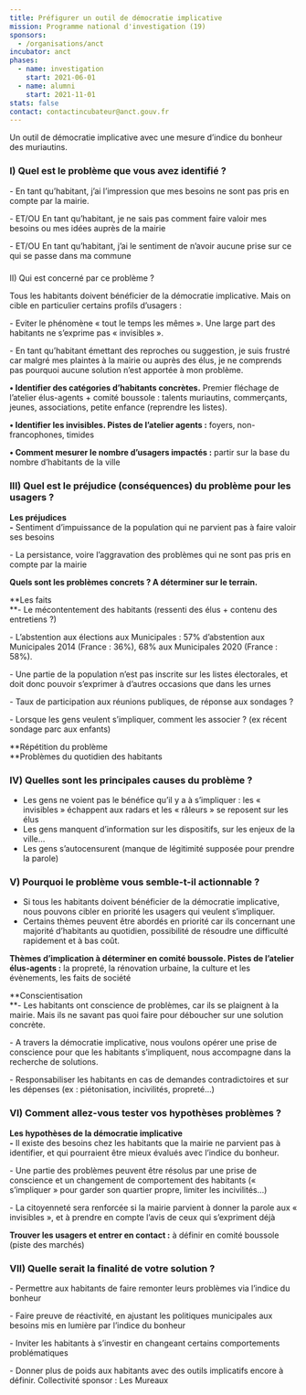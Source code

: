 ```yaml
---
title: Préfigurer un outil de démocratie implicative
mission: Programme national d'investigation (19)
sponsors:
  - /organisations/anct
incubator: anct
phases:
  - name: investigation
    start: 2021-06-01
  - name: alumni
    start: 2021-11-01
stats: false
contact: contactincubateur@anct.gouv.fr
---
```

Un outil de démocratie implicative avec une mesure d’indice du bonheur des muriautins.

### I) Quel est le problème que vous avez identifié ?

\- En tant qu’habitant, j’ai l’impression que mes besoins ne sont pas pris en compte par la mairie.

\- ET/OU En tant qu’habitant, je ne sais pas comment faire valoir mes besoins ou mes idées auprès de la mairie

\- ET/OU En tant qu’habitant, j’ai le sentiment de n’avoir aucune prise sur ce qui se passe dans ma commune

###   
II) Qui est concerné par ce problème ?

Tous les habitants doivent bénéficier de la démocratie implicative. Mais on cible en particulier certains profils d’usagers : 

\- Eviter le phénomène « tout le temps les mêmes ». Une large part des habitants ne s’exprime pas « invisibles ».

\- En tant qu’habitant émettant des reproches ou suggestion, je suis frustré car malgré mes plaintes à la mairie ou auprès des élus, je ne comprends pas pourquoi aucune solution n’est apportée à mon problème.

**• Identifier des catégories d’habitants concrètes.** Premier fléchage de l’atelier élus-agents + comité boussole : talents muriautins, commerçants, jeunes, associations, petite enfance (reprendre les listes).

**• Identifier les invisibles. Pistes de l’atelier agents :** foyers, non-francophones, timides

**• Comment mesurer le nombre d’usagers impactés :** partir sur la base du nombre d’habitants de la ville

### III) Quel est le préjudice (conséquences) du problème pour les usagers ?

  
**Les préjudices   
\-** Sentiment d’impuissance de la population qui ne parvient pas à faire valoir ses besoins

\- La persistance, voire l’aggravation des problèmes qui ne sont pas pris en compte par la mairie

  
**Quels sont les problèmes concrets ? A déterminer sur le terrain.**

**Les faits  
**\- Le mécontentement des habitants (ressenti des élus + contenu des entretiens ?)

\- L’abstention aux élections aux Municipales : 57% d’abstention aux Municipales 2014 (France : 36%), 68% aux Municipales 2020 (France : 58%).

\- Une partie de la population n’est pas inscrite sur les listes électorales, et doit donc pouvoir s’exprimer à d’autres occasions que dans les urnes

\- Taux de participation aux réunions publiques, de réponse aux sondages ?

\- Lorsque les gens veulent s’impliquer, comment les associer ? (ex récent sondage parc aux enfants) 

**Répétition du problème  
**Problèmes du quotidien des habitants

### IV) Quelles sont les principales causes du problème ?

*   Les gens ne voient pas le bénéfice qu’il y a à s’impliquer : les « invisibles » échappent aux radars et les « râleurs » se reposent sur les élus
*   Les gens manquent d’information sur les dispositifs, sur les enjeux de la ville…
*   Les gens s’autocensurent (manque de légitimité supposée pour prendre la parole)

### V) Pourquoi le problème vous semble-t-il actionnable ?

*   Si tous les habitants doivent bénéficier de la démocratie implicative, nous pouvons cibler en priorité les usagers qui veulent s’impliquer.
*   Certains thèmes peuvent être abordés en priorité car ils concernant une majorité d’habitants au quotidien, possibilité de résoudre une difficulté rapidement et à bas coût.

**Thèmes d’implication à déterminer en comité boussole. Pistes de l’atelier élus-agents :** la propreté, la rénovation urbaine, la culture et les évènements, les faits de société

**Conscientisation  
**\- Les habitants ont conscience de problèmes, car ils se plaignent à la mairie. Mais ils ne savant pas quoi faire pour déboucher sur une solution concrète.

\- A travers la démocratie implicative, nous voulons opérer une prise de conscience pour que les habitants s’impliquent, nous accompagne dans la recherche de solutions.

\- Responsabiliser les habitants en cas de demandes contradictoires et sur les dépenses (ex : piétonisation, incivilités, propreté…)

### VI) Comment allez-vous tester vos hypothèses problèmes ?

  
**Les hypothèses de la démocratie implicative  
\-** Il existe des besoins chez les habitants que la mairie ne parvient pas à identifier, et qui pourraient être mieux évalués avec l’indice du bonheur. 

\- Une partie des problèmes peuvent être résolus par une prise de conscience et un changement de comportement des habitants (« s’impliquer » pour garder son quartier propre, limiter les incivilités…)

\- La citoyenneté sera renforcée si la mairie parvient à donner la parole aux « invisibles », et à prendre en compte l’avis de ceux qui s’expriment déjà

**Trouver les usagers et entrer en contact :** à définir en comité boussole (piste des marchés)

### VII) Quelle serait la finalité de votre solution ?

\- Permettre aux habitants de faire remonter leurs problèmes via l’indice du bonheur

\- Faire preuve de réactivité, en ajustant les politiques municipales aux besoins mis en lumière par l’indice du bonheur

\- Inviter les habitants à s’investir en changeant certains comportements problématiques

\- Donner plus de poids aux habitants avec des outils implicatifs encore à définir.
Collectivité sponsor : Les Mureaux
